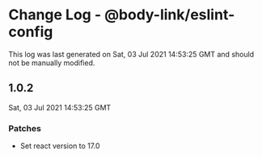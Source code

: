 # Change Log - @body-link/eslint-config

This log was last generated on Sat, 03 Jul 2021 14:53:25 GMT and should not be manually modified.

## 1.0.2
Sat, 03 Jul 2021 14:53:25 GMT

### Patches

- Set react version to 17.0

